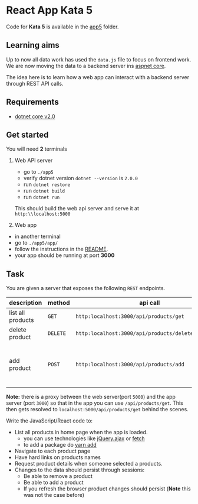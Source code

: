 # React App Kata 5

Code for **Kata 5** is available in the [app5](app5) folder.

## Learning aims

Up to now all data work has used the `data.js` file to focus on frontend work.
We are now moving the data to a backend server ins [aspnet core](https://www.microsoft.com/net/core).

The idea here is to learn how a web app can interact with a backend server through REST API calls.

## Requirements

* [dotnet core v2.0](https://www.microsoft.com/net/core)

## Get started

You will need **2** terminals

1. Web API server
    * go to `./app5`
    * verify dotnet version `dotnet --version` is `2.0.0`
    * run `dotnet restore`
    * run `dotnet build`
    * run `dotnet run`

    This should build the web api server and serve it at `http:\\localhost:5000`
1. Web app

* in another terminal
* go to `./app5/app/`
* follow the instructions in the [README](README.md#run-the-app).
* your app should be running at port **3000**

## Task

You are given a server that exposes the following `REST` endpoints.

|description| method | api call | notes
|---|----|---|----|
|list all products| `GET` | `http:localhost:3000/api/products/get`||
|delete product| `DELETE`| `http:localhost:3000/api/products/delete/readyroll`||
|add product| `POST` | `http:localhost:3000/api/products/add` | `json/application` with body `{name: 'product1', description: 'product description here'}`|

**Note:** there is a proxy between the web server(port `5000`) and the app server (port `3000`) so that in the app you can use `/api/products/get`. This then gets resolved to `localhost:5000/api/products/get` behind the scenes.

Write the JavaScript/React code to:

* List all products in home page when the app is loaded.
  * you can use technologies like [jQuery.ajax](http://api.jquery.com/jquery.ajax/) or [fetch](https://github.github.io/fetch/)
  * to add a package do [yarn add](https://yarnpkg.com/lang/en/docs/cli/add/)
* Navigate to each product page
* Have hard links on products names
* Request product details when someone selected a products.
* Changes to the data should persist through sessions:
    * Be able to remove a product
    * Be able to add a product
    * If you refresh the browser product changes should persist (**Note** this was not the case before)